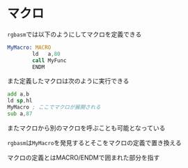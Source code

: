 # マクロ

`rgbasm`では以下のようにしてマクロを定義できる

```asm
MyMacro: MACRO
        ld   a,80
        call MyFunc
        ENDM
```

また定義したマクロは次のように実行できる

```asm
add a,b
ld sp,hl
MyMacro ; ここでマクロが展開される
sub a,87
```

またマクロから別のマクロを呼ぶことも可能となっている

`rgbasm`は`MyMacro`を発見するとそこをマクロの定義で置き換える

マクロの定義とはMACRO/ENDMで囲まれた部分を指す

